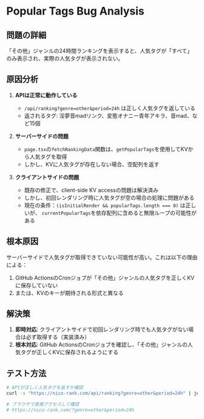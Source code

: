 # Popular Tags Bug Analysis

## 問題の詳細

「その他」ジャンルの24時間ランキングを表示すると、人気タグが「すべて」のみ表示され、実際の人気タグが表示されない。

## 原因分析

1. **APIは正常に動作している**
   - `/api/ranking?genre=other&period=24h` は正しく人気タグを返している
   - 返されるタグ: 淫夢音madリンク、変態オナニー青年アキラ、音mad、など15個

2. **サーバーサイドの問題**
   - `page.tsx`の`fetchRankingData`関数は、`getPopularTags`を使用してKVから人気タグを取得
   - しかし、KVに人気タグが存在しない場合、空配列を返す

3. **クライアントサイドの問題** 
   - 既存の修正で、client-side KV accessの問題は解決済み
   - しかし、初回レンダリング時に人気タグが空の場合の処理に問題がある
   - 現在の条件：`(isInitialRender && popularTags.length === 0)` は正しいが、
     `currentPopularTags`を依存配列に含めると無限ループの可能性がある

## 根本原因

サーバーサイドで人気タグが取得できていない可能性が高い。これは以下の理由による：

1. GitHub ActionsのCronジョブが「その他」ジャンルの人気タグを正しくKVに保存していない
2. または、KVのキーが期待される形式と異なる

## 解決策

1. **即時対応**: クライアントサイドで初回レンダリング時でも人気タグがない場合は必ず取得する（実装済み）
2. **根本対応**: GitHub ActionsのCronジョブを確認し、「その他」ジャンルの人気タグが正しくKVに保存されるようにする

## テスト方法

```bash
# APIが正しく人気タグを返すか確認
curl -s "https://nico-rank.com/api/ranking?genre=other&period=24h" | jq '.popularTags'

# ブラウザで直接アクセスして確認
# https://nico-rank.com/?genre=other&period=24h
```